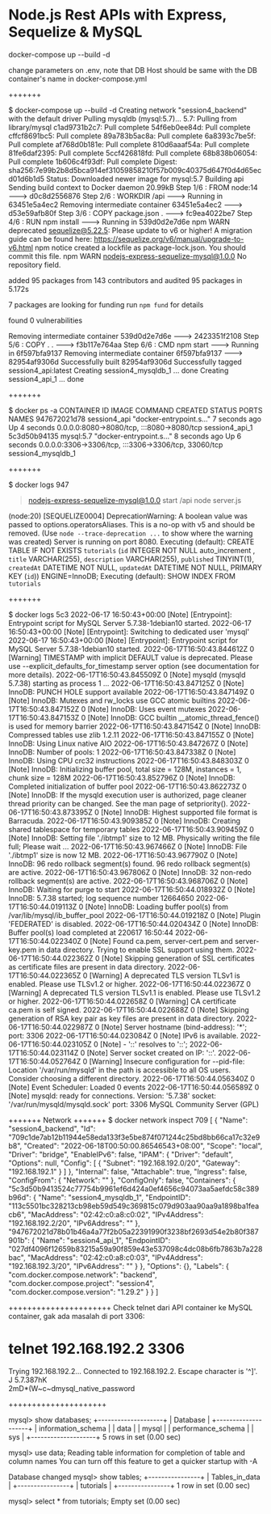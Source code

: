 # Node.js Rest APIs with Express, Sequelize & MySQL
docker-compose up --build -d

change parameters on .env, note that DB Host should be same with the DB container's name in docker-compose.yml


+++++++

$ docker-compose up --build -d
Creating network "session4_backend" with the default driver
Pulling mysqldb (mysql:5.7)...
5.7: Pulling from library/mysql
c1ad9731b2c7: Pull complete
54f6eb0ee84d: Pull complete
cffcf8691bc5: Pull complete
89a783b5ac8a: Pull complete
6a8393c7be5f: Pull complete
af768d0b181e: Pull complete
810d6aaaf54a: Pull complete
81fe6daf2395: Pull complete
5ccf426818fd: Pull complete
68b838b06054: Pull complete
1b606c4f93df: Pull complete
Digest: sha256:7e99b2b8d5bca914ef31059858210f57b009c40375d647f0d4d65ecd01d6b1d5
Status: Downloaded newer image for mysql:5.7
Building api
Sending build context to Docker daemon  20.99kB
Step 1/6 : FROM node:14
 ---> d0c8d2556876
Step 2/6 : WORKDIR /api
 ---> Running in 63451e5a4ec2
Removing intermediate container 63451e5a4ec2
 ---> d53e59afb80f
Step 3/6 : COPY package.json .
 ---> fc9ea4022be7
Step 4/6 : RUN npm install
 ---> Running in 539d0d2e7d6e
npm WARN deprecated sequelize@5.22.5: Please update to v6 or higher! A migration guide can be found here: https://sequelize.org/v6/manual/upgrade-to-v6.html
npm notice created a lockfile as package-lock.json. You should commit this file.
npm WARN nodejs-express-sequelize-mysql@1.0.0 No repository field.

added 95 packages from 143 contributors and audited 95 packages in 5.172s

7 packages are looking for funding
  run `npm fund` for details

found 0 vulnerabilities

Removing intermediate container 539d0d2e7d6e
 ---> 2423351f2108
Step 5/6 : COPY . .
 ---> f3b117e764aa
Step 6/6 : CMD npm start
 ---> Running in 6f597bfa9137
Removing intermediate container 6f597bfa9137
 ---> 82954af9306d
Successfully built 82954af9306d
Successfully tagged session4_api:latest
Creating session4_mysqldb_1 ... done
Creating session4_api_1     ... done

+++++++

$ docker ps -a
CONTAINER ID   IMAGE          COMMAND                  CREATED         STATUS         PORTS                                                  NAMES
947672021d78   session4_api   "docker-entrypoint.s…"   7 seconds ago   Up 4 seconds   0.0.0.0:8080->8080/tcp, :::8080->8080/tcp              session4_api_1
5c3d50b94135   mysql:5.7      "docker-entrypoint.s…"   8 seconds ago   Up 6 seconds   0.0.0.0:3306->3306/tcp, :::3306->3306/tcp, 33060/tcp   session4_mysqldb_1

+++++++

$ docker logs 947

> nodejs-express-sequelize-mysql@1.0.0 start /api
> node server.js

(node:20) [SEQUELIZE0004] DeprecationWarning: A boolean value was passed to options.operatorsAliases. This is a no-op with v5 and should be removed.
(Use `node --trace-deprecation ...` to show where the warning was created)
Server is running on port 8080.
Executing (default): CREATE TABLE IF NOT EXISTS `tutorials` (`id` INTEGER NOT NULL auto_increment , `title` VARCHAR(255), `description` VARCHAR(255), `published` TINYINT(1), `createdAt` DATETIME NOT NULL, `updatedAt` DATETIME NOT NULL, PRIMARY KEY (`id`)) ENGINE=InnoDB;
Executing (default): SHOW INDEX FROM `tutorials`

+++++++

$ docker logs 5c3
2022-06-17 16:50:43+00:00 [Note] [Entrypoint]: Entrypoint script for MySQL Server 5.7.38-1debian10 started.
2022-06-17 16:50:43+00:00 [Note] [Entrypoint]: Switching to dedicated user 'mysql'
2022-06-17 16:50:43+00:00 [Note] [Entrypoint]: Entrypoint script for MySQL Server 5.7.38-1debian10 started.
2022-06-17T16:50:43.844612Z 0 [Warning] TIMESTAMP with implicit DEFAULT value is deprecated. Please use --explicit_defaults_for_timestamp server option (see documentation for more details).
2022-06-17T16:50:43.845509Z 0 [Note] mysqld (mysqld 5.7.38) starting as process 1 ...
2022-06-17T16:50:43.847125Z 0 [Note] InnoDB: PUNCH HOLE support available
2022-06-17T16:50:43.847149Z 0 [Note] InnoDB: Mutexes and rw_locks use GCC atomic builtins
2022-06-17T16:50:43.847152Z 0 [Note] InnoDB: Uses event mutexes
2022-06-17T16:50:43.847153Z 0 [Note] InnoDB: GCC builtin __atomic_thread_fence() is used for memory barrier
2022-06-17T16:50:43.847154Z 0 [Note] InnoDB: Compressed tables use zlib 1.2.11
2022-06-17T16:50:43.847155Z 0 [Note] InnoDB: Using Linux native AIO
2022-06-17T16:50:43.847267Z 0 [Note] InnoDB: Number of pools: 1
2022-06-17T16:50:43.847338Z 0 [Note] InnoDB: Using CPU crc32 instructions
2022-06-17T16:50:43.848303Z 0 [Note] InnoDB: Initializing buffer pool, total size = 128M, instances = 1, chunk size = 128M
2022-06-17T16:50:43.852796Z 0 [Note] InnoDB: Completed initialization of buffer pool
2022-06-17T16:50:43.862273Z 0 [Note] InnoDB: If the mysqld execution user is authorized, page cleaner thread priority can be changed. See the man page of setpriority().
2022-06-17T16:50:43.873395Z 0 [Note] InnoDB: Highest supported file format is Barracuda.
2022-06-17T16:50:43.909385Z 0 [Note] InnoDB: Creating shared tablespace for temporary tables
2022-06-17T16:50:43.909459Z 0 [Note] InnoDB: Setting file './ibtmp1' size to 12 MB. Physically writing the file full; Please wait ...
2022-06-17T16:50:43.967466Z 0 [Note] InnoDB: File './ibtmp1' size is now 12 MB.
2022-06-17T16:50:43.967790Z 0 [Note] InnoDB: 96 redo rollback segment(s) found. 96 redo rollback segment(s) are active.
2022-06-17T16:50:43.967806Z 0 [Note] InnoDB: 32 non-redo rollback segment(s) are active.
2022-06-17T16:50:43.968706Z 0 [Note] InnoDB: Waiting for purge to start
2022-06-17T16:50:44.018932Z 0 [Note] InnoDB: 5.7.38 started; log sequence number 12664650
2022-06-17T16:50:44.019113Z 0 [Note] InnoDB: Loading buffer pool(s) from /var/lib/mysql/ib_buffer_pool
2022-06-17T16:50:44.019218Z 0 [Note] Plugin 'FEDERATED' is disabled.
2022-06-17T16:50:44.020434Z 0 [Note] InnoDB: Buffer pool(s) load completed at 220617 16:50:44
2022-06-17T16:50:44.022340Z 0 [Note] Found ca.pem, server-cert.pem and server-key.pem in data directory. Trying to enable SSL support using them.
2022-06-17T16:50:44.022362Z 0 [Note] Skipping generation of SSL certificates as certificate files are present in data directory.
2022-06-17T16:50:44.022365Z 0 [Warning] A deprecated TLS version TLSv1 is enabled. Please use TLSv1.2 or higher.
2022-06-17T16:50:44.022367Z 0 [Warning] A deprecated TLS version TLSv1.1 is enabled. Please use TLSv1.2 or higher.
2022-06-17T16:50:44.022658Z 0 [Warning] CA certificate ca.pem is self signed.
2022-06-17T16:50:44.022688Z 0 [Note] Skipping generation of RSA key pair as key files are present in data directory.
2022-06-17T16:50:44.022987Z 0 [Note] Server hostname (bind-address): '*'; port: 3306
2022-06-17T16:50:44.023084Z 0 [Note] IPv6 is available.
2022-06-17T16:50:44.023105Z 0 [Note]   - '::' resolves to '::';
2022-06-17T16:50:44.023114Z 0 [Note] Server socket created on IP: '::'.
2022-06-17T16:50:44.052764Z 0 [Warning] Insecure configuration for --pid-file: Location '/var/run/mysqld' in the path is accessible to all OS users. Consider choosing a different directory.
2022-06-17T16:50:44.056340Z 0 [Note] Event Scheduler: Loaded 0 events
2022-06-17T16:50:44.056589Z 0 [Note] mysqld: ready for connections.
Version: '5.7.38'  socket: '/var/run/mysqld/mysqld.sock'  port: 3306  MySQL Community Server (GPL)

+++++++
Network
+++++++
$ docker network inspect 709
[
    {
        "Name": "session4_backend",
        "Id": "709c1de7ab12b11944e58eda133f3e5be874f071244c25bd8bb66ca17c32e9b8",
        "Created": "2022-06-18T00:50:00.86546543+08:00",
        "Scope": "local",
        "Driver": "bridge",
        "EnableIPv6": false,
        "IPAM": {
            "Driver": "default",
            "Options": null,
            "Config": [
                {
                    "Subnet": "192.168.192.0/20",
                    "Gateway": "192.168.192.1"
                }
            ]
        },
        "Internal": false,
        "Attachable": true,
        "Ingress": false,
        "ConfigFrom": {
            "Network": ""
        },
        "ConfigOnly": false,
        "Containers": {
            "5c3d50b9413524c77754b9961ef6d424a0ef4656c94073aa5aefdc58c389b96d": {
                "Name": "session4_mysqldb_1",
                "EndpointID": "113c5501bc328213cb98eb59d549c369815c079d903aa90aa9a1898ba1feacb6",
                "MacAddress": "02:42:c0:a8:c0:02",
                "IPv4Address": "192.168.192.2/20",
                "IPv6Address": ""
            },
            "947672021d78b01b46a4a77f2b05a22391990f3238bf2693d54e2b80f387901b": {
                "Name": "session4_api_1",
                "EndpointID": "027df4096f12659b83215a59a90f859e43e537098c4dc08b6fb7863b7a228bac",
                "MacAddress": "02:42:c0:a8:c0:03",
                "IPv4Address": "192.168.192.3/20",
                "IPv6Address": ""
            }
        },
        "Options": {},
        "Labels": {
            "com.docker.compose.network": "backend",
            "com.docker.compose.project": "session4",
            "com.docker.compose.version": "1.29.2"
        }
    }
]

++++++++++++++++++++++
Check telnet dari API container ke MySQL container, gak ada masalah di port 3306:

# telnet 192.168.192.2 3306
Trying 192.168.192.2...
Connected to 192.168.192.2.
Escape character is '^]'.
J
5.7.387hK\
          2mD*(W~c~dmysql_native_password
          
+++++++++++++++++++++

mysql> show databases;
+--------------------+
| Database           |
+--------------------+
| information_schema |
| data               |
| mysql              |
| performance_schema |
| sys                |
+--------------------+
5 rows in set (0.00 sec)

mysql> use data;
Reading table information for completion of table and column names
You can turn off this feature to get a quicker startup with -A

Database changed
mysql> show tables;
+----------------+
| Tables_in_data |
+----------------+
| tutorials      |
+----------------+
1 row in set (0.00 sec)

mysql> select * from tutorials;
Empty set (0.00 sec)
